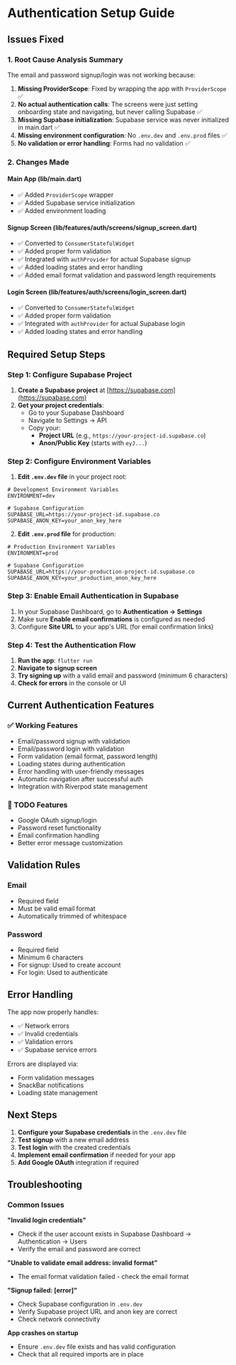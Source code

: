 # Authentication Setup Guide

## Issues Fixed

### 1. **Root Cause Analysis Summary**
The email and password signup/login was not working because:

1. **Missing ProviderScope**: Fixed by wrapping the app with `ProviderScope` ✅
2. **No actual authentication calls**: The screens were just setting onboarding state and navigating, but never calling Supabase ✅
3. **Missing Supabase initialization**: Supabase service was never initialized in main.dart ✅
4. **Missing environment configuration**: No `.env.dev` and `.env.prod` files ✅
5. **No validation or error handling**: Forms had no validation ✅

### 2. **Changes Made**

#### **Main App (lib/main.dart)**
- ✅ Added `ProviderScope` wrapper
- ✅ Added Supabase service initialization
- ✅ Added environment loading

#### **Signup Screen (lib/features/auth/screens/signup_screen.dart)**
- ✅ Converted to `ConsumerStatefulWidget` 
- ✅ Added proper form validation
- ✅ Integrated with `authProvider` for actual Supabase signup
- ✅ Added loading states and error handling
- ✅ Added email format validation and password length requirements

#### **Login Screen (lib/features/auth/screens/login_screen.dart)**
- ✅ Converted to `ConsumerStatefulWidget`
- ✅ Added proper form validation
- ✅ Integrated with `authProvider` for actual Supabase login
- ✅ Added loading states and error handling

## **Required Setup Steps**

### **Step 1: Configure Supabase Project**

1. **Create a Supabase project** at [https://supabase.com](https://supabase.com)
2. **Get your project credentials**:
   - Go to your Supabase Dashboard
   - Navigate to Settings → API
   - Copy your:
     - **Project URL** (e.g., `https://your-project-id.supabase.co`)
     - **Anon/Public Key** (starts with `eyJ...`)

### **Step 2: Configure Environment Variables**

1. **Edit `.env.dev` file** in your project root:
```env
# Development Environment Variables
ENVIRONMENT=dev

# Supabase Configuration
SUPABASE_URL=https://your-project-id.supabase.co
SUPABASE_ANON_KEY=your_anon_key_here
```

2. **Edit `.env.prod` file** for production:
```env
# Production Environment Variables
ENVIRONMENT=prod

# Supabase Configuration
SUPABASE_URL=https://your-production-project-id.supabase.co
SUPABASE_ANON_KEY=your_production_anon_key_here
```

### **Step 3: Enable Email Authentication in Supabase**

1. In your Supabase Dashboard, go to **Authentication → Settings**
2. Make sure **Enable email confirmations** is configured as needed
3. Configure **Site URL** to your app's URL (for email confirmation links)

### **Step 4: Test the Authentication Flow**

1. **Run the app**: `flutter run`
2. **Navigate to signup screen**
3. **Try signing up** with a valid email and password (minimum 6 characters)
4. **Check for errors** in the console or UI

## **Current Authentication Features**

### **✅ Working Features**
- Email/password signup with validation
- Email/password login with validation  
- Form validation (email format, password length)
- Loading states during authentication
- Error handling with user-friendly messages
- Automatic navigation after successful auth
- Integration with Riverpod state management

### **🚧 TODO Features**
- Google OAuth signup/login
- Password reset functionality
- Email confirmation handling
- Better error message customization

## **Validation Rules**

### **Email**
- Required field
- Must be valid email format
- Automatically trimmed of whitespace

### **Password**
- Required field
- Minimum 6 characters
- For signup: Used to create account
- For login: Used to authenticate

## **Error Handling**

The app now properly handles:
- ✅ Network errors
- ✅ Invalid credentials
- ✅ Validation errors
- ✅ Supabase service errors

Errors are displayed via:
- Form validation messages
- SnackBar notifications
- Loading state management

## **Next Steps**

1. **Configure your Supabase credentials** in the `.env.dev` file
2. **Test signup** with a new email address
3. **Test login** with the created credentials
4. **Implement email confirmation** if needed for your app
5. **Add Google OAuth** integration if required

## **Troubleshooting**

### **Common Issues**

**"Invalid login credentials"**
- Check if the user account exists in Supabase Dashboard → Authentication → Users
- Verify the email and password are correct

**"Unable to validate email address: invalid format"**
- The email format validation failed - check the email format

**"Signup failed: [error]"**
- Check Supabase configuration in `.env.dev`
- Verify Supabase project URL and anon key are correct
- Check network connectivity

**App crashes on startup**
- Ensure `.env.dev` file exists and has valid configuration
- Check that all required imports are in place 